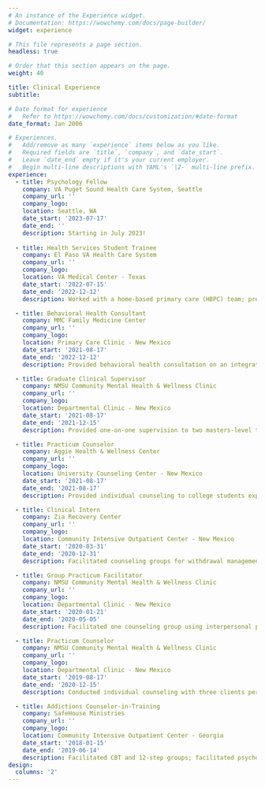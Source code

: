 ```yaml
---
# An instance of the Experience widget.
# Documentation: https://wowchemy.com/docs/page-builder/
widget: experience

# This file represents a page section.
headless: true

# Order that this section appears on the page.
weight: 40

title: Clinical Experience
subtitle:

# Date format for experience
#   Refer to https://wowchemy.com/docs/customization/#date-format
date_format: Jan 2006

# Experiences.
#   Add/remove as many `experience` items below as you like.
#   Required fields are `title`, `company`, and `date_start`.
#   Leave `date_end` empty if it's your current employer.
#   Begin multi-line descriptions with YAML's `|2-` multi-line prefix.
experience:
  - title: Psychology Fellow
    company: VA Puget Sound Health Care System, Seattle
    company_url: ''
    company_logo:
    location: Seattle, WA
    date_start: '2023-07-17'
    date_end: ''
    description: Starting in July 2023!
    
  - title: Health Services Student Trainee
    company: El Paso VA Health Care System
    company_url: ''
    company_logo:
    location: VA Medical Center - Texas
    date_start: '2022-07-15'
    date_end: '2022-12-12'
    description: Worked with a home-based primary care (HBPC) team; provided behavioral consultation to an interdisciplinary team (IDT) at meetings; assessed cognitive decline in HBPC-enrolled veterans; attended workshops on CPT through the VA Talent Management System (TMS).

  - title: Behavioral Health Consultant
    company: MMC Family Medicine Center
    company_url: ''
    company_logo:
    location: Primary Care Clinic - New Mexico
    date_start: '2021-08-17'
    date_end: '2022-12-12'
    description: Provided behavioral health consultation on an integrated team of physicians, medical residents, nurses, nurse practitioners, social workers, and trainees; administered and interpreted ADHD and psychodiagnostic assessments; consulted with patients on harm reduction and lifestyle medicine; provided brief psychotherapy using ACT, CBT, RCT, and CPT; worked with a variety of presenting concerns, including anxiety, depression, trauma, alcohol misuse, drug misuse, adjustment disorder, identity concerns, complex trauma, and gender dysphoria.

  - title: Graduate Clinical Supervisor
    company: NMSU Community Mental Health & Wellness Clinic
    company_url: ''
    company_logo:
    location: Departmental Clinic - New Mexico
    date_start: '2021-08-17'
    date_end: '2021-12-15'
    description: Provided one-on-one supervision to two masters-level trainees and group supervision to three masters-level trainees; taught basic helping skills; used roleplay, interpersonal recall, video review, and written feedback to promote the growth of supervisees; used the Integrated Developmental Model (IDM), Discrimination Model, and CBT approach to clinical supervision.

  - title: Practicum Counselor
    company: Aggie Health & Wellness Center
    company_url: ''
    company_logo:
    location: University Counseling Center - New Mexico
    date_start: '2021-08-17'
    date_end: '2021-08-17'
    description: Provided individual counseling to college students experiencing symptoms of depression, anxiety, trauma, racialized exclusion, motivational concerns, gender dysphoria, family dysfunction, eating concerns, and identity-related issues; primarily used assimilative integration (i.e., relational-cultural theory and acceptance and commitment therapy) and common factors to promote therapeutic change; provided ADHD assessments and wrote two integrated reports; co-facilitated an LGBTQ+ support group.

  - title: Clinical Intern
    company: Zia Recovery Center
    company_url: ''
    company_logo:
    location: Community Intensive Outpatient Center - New Mexico
    date_start: '2020-03-31'
    date_end: '2020-12-31'
    description: Facilitated counseling groups for withdrawal management with cisgender men and women from diverse ethnic and socioeconomic backgrounds using mindfulness-based relapse prevention, DBT skills training, and the Wellness Recovery Action Plan (WRAP); facilitated a supportive, expressive group on healthy relationships; co-facilitated groups (i.e., twelve-step, life skills) with a diverse team of behavioral health professionals using an Integrated Dual Disorder Treatment (IDDT) model.

  - title: Group Practicum Facilitator
    company: NMSU Community Mental Health & Wellness Clinic
    company_url: ''
    company_logo:
    location: Departmental Clinic - New Mexico
    date_start: '2020-01-21'
    date_end: '2020-05-05'
    description: Facilitated one counseling group using interpersonal process techniques with five Mexican American cisgender women; co-facilitated two psychoeducational groups covering topics such as stress management, work–life balance, and college transition with a mixed-gender group of freshmen students; provided telehealth; adapted the mindfulness-based stress reduction (MBSR) curriculum to a condensed format; co-facilitated two MBSR groups for education specialists in training.

  - title: Practicum Counselor
    company: NMSU Community Mental Health & Wellness Clinic
    company_url: ''
    company_logo:
    location: Departmental Clinic - New Mexico
    date_start: '2019-08-17'
    date_end: '2020-12-15'
    description: Conducted individual counseling with three clients per week using an integrated approach grounded in CBT, mindfulness-based theories, and interpersonal process; worked with presenting concerns ranging from poor boundaries, body image, stress management, academic distress, and relationship issues; administered the CCAPS to monitor symptoms across multiple domains.

  - title: Addictions Counselor-in-Training
    company: SafeHouse Ministries
    company_url: ''
    company_logo:
    location: Community Intensive Outpatient Center - Georgia
    date_start: '2018-01-15'
    date_end: '2019-06-14'
    description: Facilitated CBT and 12-step groups; facilitated psychoeducation groups using the Matrix model, WRAP, and WHAM; wrote case notes in HMIS & weekly probation reports; administered drug screenings (urine analyses, breathalyzers); consulted with professionals to improve client services; performed screening, assessment, orientation, and intake of clients; created GED curriculum for social studies and language arts; tutored inmates at the Muscogee County Jail; performed a qualitative evaluation of the ministry, using ATLAS.ti 8 to analyze client narratives, delivering a final report to the executives and board members.
design:
  columns: '2'
---
```


